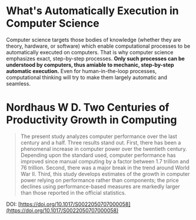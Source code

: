 # What's Automatically Execution in Computer Science
Computer science targets those bodies of knowledge (whether they are theory, hardware, or software) which enable computational processes to be automatically executed on computers. That is why computer science emphasizes exact, step-by-step processes. **Only such processes can be understood by computers, thus amiable to mechanic, step-by-step automatic execution.** Even for human-in-the-loop processes, computational thinking will try to make them largely automatic and seamless.
# Nordhaus W D. Two Centuries of Productivity Growth in Computing
> The present study analyzes computer performance over the last century and a half. Three results stand out. First, there has been a phenomenal increase in computer power over the twentieth century. Depending upon the standard used, computer performance has improved since manual computing by a factor between 1.7 trillion and 76 trillion. Second, there was a major break in the trend around World War II. Third, this study develops estimates of the growth in computer power relying on performance rather than components; the price declines using performance-based measures are markedly larger than those reported in the official statistics.

DOI: [https://doi.org/10.1017/S0022050707000058](https://doi.org/10.1017/S0022050707000058)


